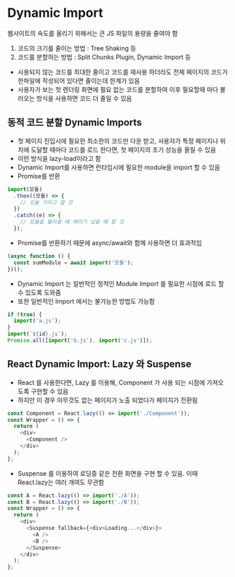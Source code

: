 # Dynamic Import

웹사이트의 속도를 올리기 위해서는 큰 JS 파일의 용량을 줄여야 함

1. 코드의 크기를 줄이는 방법 : Tree Shaking 등
2. 코드를 분할하는 방법 : Split Chunks Plugin, Dynamic Import 등

- 사용되지 않는 코드를 최대한 줄이고 코드를 재사용 하더라도 전체 페이지의 코드가 한파일에 작성되어 있다면 줄이는데 한계가 있음
- 사용자가 보는 첫 렌더링 화면에 필요 없는 코드를 분할하여 이후 필요할때 마다 불러오는 방식을 사용하면 코드 더 줄일 수 있음

## 동적 코드 분할 Dynamic Imports

- 첫 페이지 진입시에 필요한 최소한의 코드만 다운 받고, 사용자가 특정 페이지나 위치에 도달할 때마다 코드를 로드 한다면, 첫 페이지의 초기 성능을 올릴 수 있음
- 이런 방식을 lazy-load이라고 함
- Dynamic Import를 사용하면 런타임시에 필요한 module을 import 할 수 있음
- Promise를 반환

```js
import(모듈)
  .then((모듈) => {
    // 모듈 가지고 할 것
  })
  .catch((e) => {
    // 모듈을 불러올 때 에러가 났을 때 할 것
  });
```

- Promise를 반환하기 때문에 async/await와 함께 사용하면 더 효과적임

```js
(async function () {
  const sumModule = await import('모듈');
})();
```

- Dynamic Import 는 일반적인 정적인 Module Import 를 필요한 시점에 로드 할 수 있도록 도와줌
- 또한 일반적인 Import 에서는 불가능한 방법도 가능함

```js
if (true) {
  import('a.js');
}
import(`${id}.js`);
Promise.all([import('b.js'), import('c.js')]);
```

## React Dynamic Import: Lazy 와 Suspense

- React 를 사용한다면, Lazy 를 이용해, Component 가 사용 되는 시점에 가져오도록 구현할 수 있음
- 하지만 이 경우 아무것도 없는 페이지가 노출 되었다가 페이지가 전환됨

```js
const Component = React.lazy(() => import('./Component'));
const Wrapper = () => {
  return (
    <div>
      <Component />
    </div>
  );
};
```

- Suspense 를 이용하여 로딩중 같은 전환 화면을 구현 할 수 있음. 이때 React.lazy는 여러 개여도 무관함

```js
const A = React.lazy(() => import('./A'));
const B = React.lazy(() => import('./B'));
const Wrapper = () => {
  return (
    <div>
      <Suspense fallback={<div>Loading...</div>}>
        <A />
        <B />
      </Suspense>
    </div>
  );
};
```
